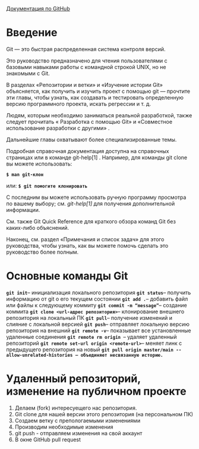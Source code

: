 
[Документация по GitHub](https://docs.github.com/ru/get-started/learning-about-github/about-versions-of-github-docs)

# Введение 
Git — это быстрая распределенная система контроля версий.

Это руководство предназначено для чтения пользователями с базовыми навыками работы с командной строкой UNIX, но не знакомыми с Git.

В разделах «Репозитории и ветки» и «Изучение истории Git» объясняется, как получить и изучить проект с помощью git — прочтите эти главы, чтобы узнать, как создавать и тестировать определенную версию программного проекта, искать регрессии и т. д.

Людям, которым необходимо заниматься реальной разработкой, также следует прочитать « Разработка с помощью Git» и «Совместное использование разработки с другими» .

Дальнейшие главы охватывают более специализированные темы.

Подробная справочная документация доступна на справочных страницах или в команде git-help[1] . Например, для команды git clone <repo>вы можете использовать:

**`$ man git-клон`**

или:
**`$ git помогите клонировать`**


С последним вы можете использовать ручную программу просмотра по вашему выбору; см. _git-help[1]_ для получения дополнительной информации.

См. также Git Quick Reference для краткого обзора команд Git без каких-либо объяснений.

Наконец, см. раздел «Примечания и список задач» для этого руководства, чтобы узнать, как вы можете помочь сделать это руководство более полным.

# Основные команды Git

**`	git init `**– инициализация локального репозитория
**`	git status `**– получить информацию от git о его текущем состоянии
**`	git add . `**– добавить файл или файлы к следующему коммиту
**`	git commit -m “message” `**– создание коммита
**`	git clone <url-адрес репозитория> `**– клонирование внешнего репозитория на  локальный ПК
**`	git pull `**– получение изменений и слияние с локальной версией
**`	git push `**– отправляет локальную версию репозитория на внешний
**`	git remote -v `**– показывает все установленные удаленные соединения
**`	git remote rm origin  `**– удаляет удаленный репозиторий
**`	git remote set-url origin <remote-url> `**– меняет линк с предыдущего репозитория на новый
**`git pull origin master/main --allow-unrelated-histories – объединяет несвязанную историю.`**

# Удаленный репозиторий, изменение на публичном проекте

1. Делаем (fork) интересуещего нас репозитория.
2. Git clone для нашей версии этого репозитория (на персональном ПК)
3. Создаем ветку с препологаемыми изменениями 
4. Производим необходимые изменения
5. git push - отправляем изменения на свой аккаунт
6. В окне GitHub pull request


